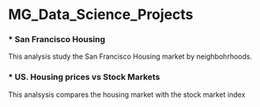 # MG_Data_Science_Projects

### * San Francisco Housing
This analysis study the San Francisco Housing market by neighbohrhoods. 

### * US. Housing prices vs Stock Markets
This analsysis compares the housing market with the stock market index
